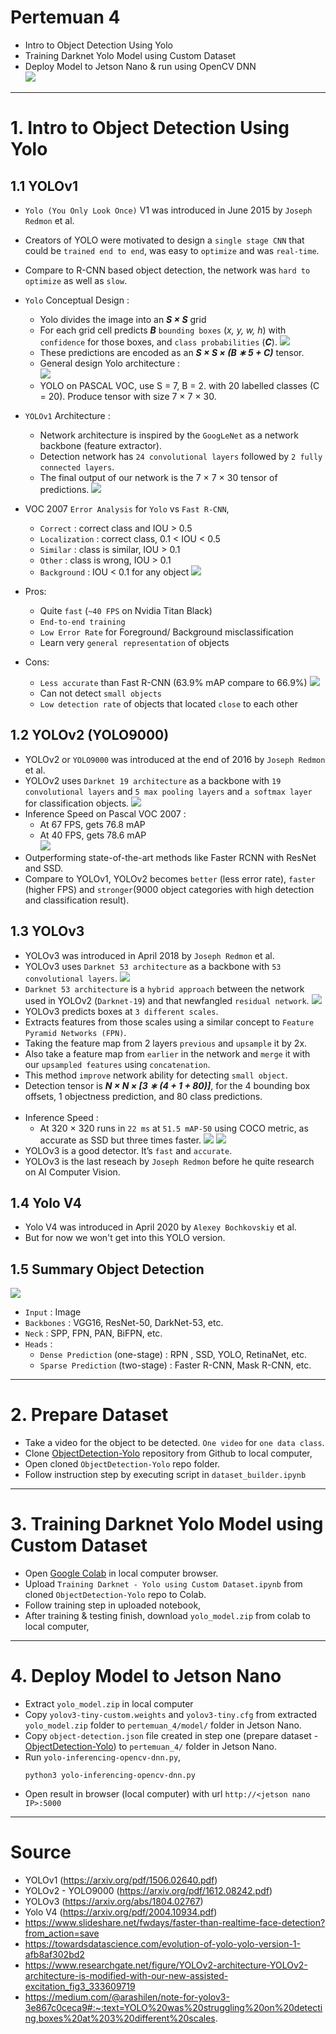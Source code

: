 # Pertemuan 4
- Intro to Object Detection Using Yolo
- Training Darknet Yolo Model using Custom Dataset
- Deploy Model to Jetson Nano & run using OpenCV DNN<br>
![](resource/object-detection-prev.gif)
___
# 1. Intro to Object Detection Using Yolo
## 1.1 YOLOv1
- `Yolo (You Only Look Once)` V1 was introduced in June 2015 by `Joseph Redmon` et al.
- Creators of YOLO were motivated to design a `single stage CNN` that could be `trained end to end`, was easy to `optimize` and was `real-time`.
- Compare to R-CNN based object detection, the network was `hard to optimize` as well as `slow`. 
- `Yolo` Conceptual Design :
    - Yolo divides the image into an ***S × S*** grid
    - For each grid cell predicts ***B***  `bounding boxes` (*x, y, w, h*) with `confidence` for those boxes, and `class probabilities` (***C***). 
    ![](resource/yolo-pipeline.png)
    - These predictions are encoded as an
    ***S × S × (B ∗ 5 + C)*** tensor. 
    - General design Yolo architecture :<br>
    ![](resource/yolo-archi-general.png)
    - YOLO on PASCAL VOC, use S = 7, B = 2. with 20 labelled classes (C = 20). Produce tensor with size 7 × 7 × 30.
    
- `YOLOv1` Architecture :<br>
    - Network architecture is inspired by the `GoogLeNet` as a network backbone (feature extractor). 
    - Detection network has `24 convolutional layers` followed by `2 fully connected layers`.
    - The final output of our network is the 7 × 7 × 30 tensor of predictions.
    ![](resource/yolo-architecture.png)
- VOC 2007 `Error Analysis` for `Yolo` vs `Fast R-CNN`,
    - `Correct` : correct class and IOU > 0.5
    - `Localization` : correct class, 0.1 < IOU < 0.5
    - `Similar` : class is similar, IOU > 0.1
    - `Other` : class is wrong, IOU > 0.1
    - `Background` : IOU < 0.1 for any object
    ![](resource/error.png)
- Pros: 
    - Quite `fast` (`~40 FPS` on Nvidia Titan Black)
    - `End-to-end training`
    - `Low Error Rate` for Foreground/ Background misclassification
    - Learn very `general representation` of objects
- Cons: 
    - `Less accurate` than Fast R-CNN (63.9% mAP compare to 66.9%)
    ![](resource/map.png)
    - Can not detect `small objects` 
    - `Low detection rate` of objects that located `close` to each other
## 1.2 YOLOv2 (YOLO9000)
- YOLOv2 or `YOLO9000` was introduced at the end of 2016 by `Joseph Redmon` et al.
- YOLOv2 uses `Darknet 19 architecture` as a backbone with `19 convolutional layers` and `5 max pooling layers` and `a softmax layer` for classification objects. 
![](resource/darknet19.png)
- Inference Speed on Pascal VOC 2007 :
    - At 67 FPS, gets 76.8 mAP 
    - At 40 FPS, gets 78.6 mAP<br>
    ![](resource/yolov2-map2.png)
- Outperforming state-of-the-art methods like Faster RCNN with ResNet and SSD. 
- Compare to YOLOv1, YOLOv2 becomes `better` (less error rate), `faster` (higher FPS) and `stronger`(9000 object categories with high detection and classification result).
## 1.3 YOLOv3 
- YOLOv3 was introduced in April 2018 by `Joseph Redmon` et al.
- YOLOv3 uses `Darknet 53 architecture` as a backbone with `53 convolutional layers`.
![](resource/darknet53.png)
- `Darknet 53 architecture` is a `hybrid approach` between the network used in YOLOv2 (`Darknet-19`) and that newfangled `residual network`.
![](resource/yolo-v3-gen-architecture.png)
- YOLOv3 predicts boxes at `3 different scales`. 
- Extracts features from those scales using a similar concept to `Feature Pyramid Networks (FPN)`.
- Taking the feature map from 2 layers `previous` and `upsample` it by 2x. 
- Also take a feature map from `earlier`
in the network and `merge` it with our `upsampled features` using `concatenation`. 
- This method `improve` network ability for detecting `small object`. 
- Detection tensor is ***N × N × [3 ∗ (4 + 1 + 80)]***, for the 4 bounding box offsets, 1 objectness prediction, and 80 class predictions. <br><br>
- Inference Speed :
    - At 320 × 320 runs in `22 ms` at `51.5 mAP-50` using COCO metric, as accurate as SSD but three times faster.
    ![](resource/inference-time-yolo-v3.png)
    ![](resource/yolo-v3-map.png)
- YOLOv3 is a good detector. It’s `fast` and `accurate`. 
- YOLOv3 is the last reseach by `Joseph Redmon` before he quite research on AI Computer Vision.
## 1.4 Yolo V4
- Yolo V4 was introduced in April 2020 by `Alexey Bochkovskiy` et al.
- But for now we won't get into this YOLO version.
## 1.5 Summary Object Detection 
![](resource/obj-001.jpg)
- `Input` : Image
- `Backbones` : VGG16, ResNet-50, DarkNet-53, etc.
- `Neck` : SPP, FPN, PAN, BiFPN, etc.
- `Heads` :
    - `Dense Prediction` (one-stage) : RPN , SSD, YOLO, RetinaNet, etc.
    - `Sparse Prediction` (two-stage) : Faster R-CNN, Mask R-CNN, etc.
___
# 2. Prepare Dataset
- Take a video for the object to be detected. `One video` for `one data class`.
- Clone [ObjectDetection-Yolo](https://github.com/Muhammad-Yunus/ObjectDetection-Yolo) repository from Github to local computer,
- Open cloned `ObjectDetection-Yolo` repo folder.
- Follow instruction step by executing script in `dataset_builder.ipynb`

___
# 3. Training Darknet Yolo Model using Custom Dataset
- Open [Google Colab](https://colab.research.google.com/notebooks/intro.ipynb#recent=true) in local computer browser.
- Upload `Training Darknet - Yolo using Custom Dataset.ipynb` from cloned `ObjectDetection-Yolo` repo to Colab.
- Follow training step in uploaded notebook, 
- After training & testing finish, download `yolo_model.zip` from colab to local computer,
___
# 4. Deploy Model to Jetson Nano
- Extract `yolo_model.zip` in local computer
- Copy `yolov3-tiny-custom.weights` and `yolov3-tiny.cfg` from extracted `yolo_model.zip` folder to  `pertemuan_4/model/` folder in Jetson Nano.
- Copy `object-detection.json` file created in step one (prepare dataset - [ObjectDetection-Yolo](https://github.com/Muhammad-Yunus/ObjectDetection-Yolo)) to `pertemuan_4/` folder in Jetson Nano.
- Run `yolo-inferencing-opencv-dnn.py`,
    ```
    python3 yolo-inferencing-opencv-dnn.py
    ```
- Open result in browser (local computer) with url `http://<jetson nano IP>:5000`
___
# Source
- YOLOv1 (https://arxiv.org/pdf/1506.02640.pdf)
- YOLOv2 - YOLO9000 (https://arxiv.org/pdf/1612.08242.pdf)
- YOLOv3 (https://arxiv.org/abs/1804.02767)
- Yolo V4 (https://arxiv.org/pdf/2004.10934.pdf)
- https://www.slideshare.net/fwdays/faster-than-realtime-face-detection?from_action=save
- https://towardsdatascience.com/evolution-of-yolo-yolo-version-1-afb8af302bd2
- https://www.researchgate.net/figure/YOLOv2-architecture-YOLOv2-architecture-is-modified-with-our-new-assisted-excitation_fig3_333609719
- https://medium.com/@arashilen/note-for-yolov3-3e867c0ceca9#:~:text=YOLO%20was%20struggling%20on%20detecting,boxes%20at%203%20different%20scales.